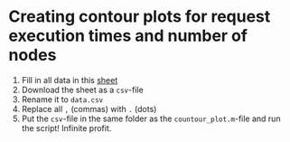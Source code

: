 # Creating contour plots for request execution times and number of nodes
1. Fill in all data in this [sheet](https://docs.google.com/spreadsheets/d/16DhgOet618eIkfmh_xAYO248aq0EQtNouWlL9BVotjY/edit#gid=1583175151)
2. Download the sheet as a `csv`-file
3. Rename it to `data.csv`
4. Replace all `,` (commas) with `.` (dots)
5. Put the `csv`-file in the same folder as the `countour_plot.m`-file and run the script! Infinite profit.